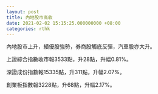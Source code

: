 ```yaml
---
layout: post
title: 內地股市高收
date: 2021-02-02 15:15:25.000000000 +08:00
categories: rthk
---
```


內地股市上升，績優股強勢，券商股觸底反彈，汽車股亦大升。

上證綜合指數收市報3533點，升28點，升幅0.81%。

深證成份指數報15335點，升311點，升幅2.07%。

創業板指數報3228點，升68點，升幅2.17%。
